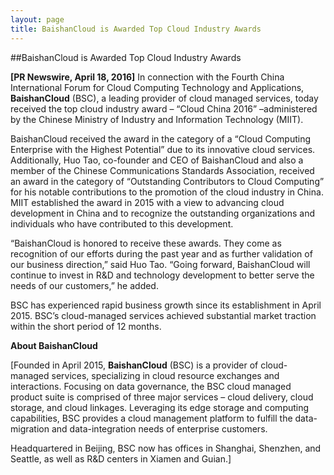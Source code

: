```yaml
---
layout: page
title: BaishanCloud is Awarded Top Cloud Industry Awards
---
```


##BaishanCloud is Awarded Top Cloud Industry Awards

**[PR Newswire, April 18, 2016]** In connection with the Fourth China International Forum for Cloud Computing Technology and Applications, **BaishanCloud** (BSC), a leading provider of cloud managed services, today received the top cloud industry award  – “Cloud China 2016” –administered by the Chinese Ministry of Industry and Information Technology (MIIT).  

BaishanCloud received the award in the category of a “Cloud Computing Enterprise with the Highest Potential” due to its innovative cloud services.  Additionally, Huo Tao, co-founder and CEO of BaishanCloud and also a member of the Chinese Communications Standards Association, received an award in the category of “Outstanding Contributors to Cloud Computing” for his notable contributions to the promotion of the cloud industry in China.  MIIT established the award in 2015 with a view to advancing cloud development in China and to recognize the outstanding organizations and individuals who have contributed to this development.

“BaishanCloud is honored to receive these awards.  They come as recognition of our efforts during the past year and as further validation of our business direction,” said Huo Tao.  “Going forward, BaishanCloud will continue to invest in R&D and technology development to better serve the needs of our customers,” he added.

BSC has experienced rapid business growth since its establishment in April 2015.  BSC’s cloud-managed services achieved substantial market traction within the short period of 12 months.  

 

**About BaishanCloud**

[Founded in April 2015, **BaishanCloud** (BSC) is a provider of cloud- managed services, specializing in cloud resource exchanges and interactions. Focusing on data governance, the BSC cloud managed product suite is comprised of three major services – cloud delivery, cloud storage, and cloud linkages. Leveraging its edge storage and computing capabilities, BSC provides a cloud management platform to fulfill the data- migration and data-integration needs of enterprise customers.   

Headquartered in Beijing, BSC now has offices in Shanghai, Shenzhen, and Seattle, as well as R&D centers in Xiamen and Guian.]  
